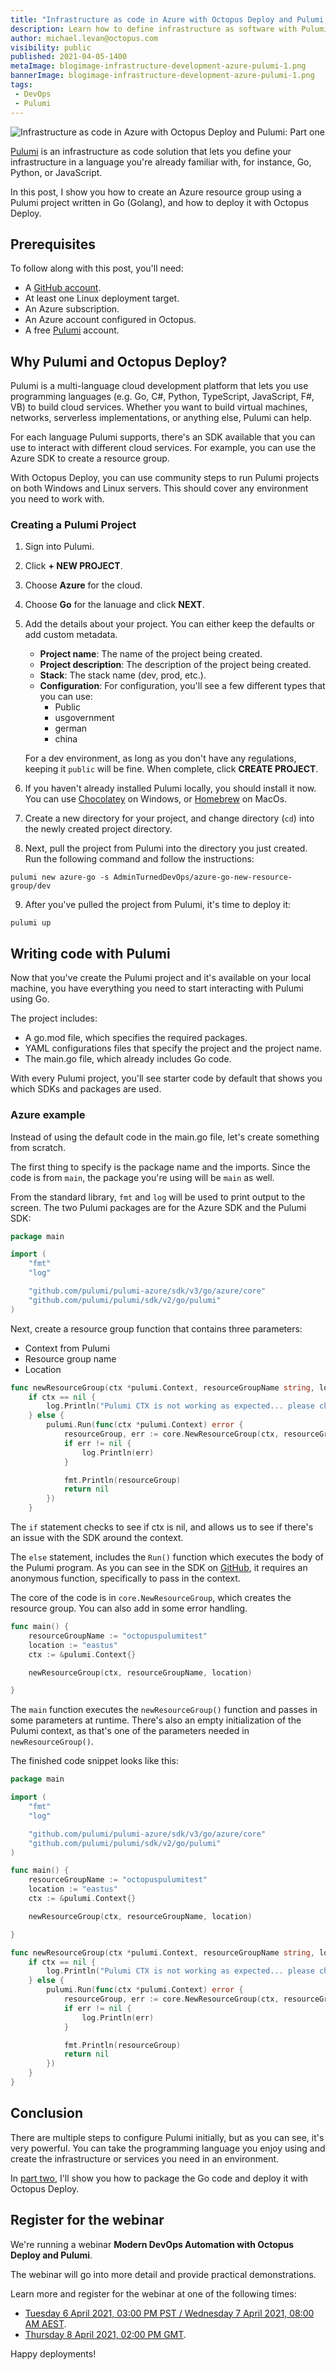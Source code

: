```yaml
---
title: "Infrastructure as code in Azure with Octopus Deploy and Pulumi: Part one"
description: Learn how to define infrastructure as software with Pulumi.
author: michael.levan@octopus.com
visibility: public
published: 2021-04-05-1400 
metaImage: blogimage-infrastructure-development-azure-pulumi-1.png
bannerImage: blogimage-infrastructure-development-azure-pulumi-1.png
tags:
 - DevOps
 - Pulumi
---
```


![Infrastructure as code in Azure with Octopus Deploy and Pulumi: Part one](blogimage-infrastructure-development-azure-pulumi-1.png)

[Pulumi](https://www.pulumi.com/) is an infrastructure as code solution that lets you define your infrastructure in a language you're already familiar with, for instance, Go, Python, or JavaScript.

In this post, I show you how to create an Azure resource group using a Pulumi project written in Go (Golang), and how to deploy it with Octopus Deploy.

## Prerequisites

To follow along with this post, you'll need:

- A [GitHub account](https://www.github.com).
- At least one Linux deployment target.
- An Azure subscription.
- An Azure account configured in Octopus.
- A free [Pulumi](https://app.pulumi.com/signup) account.

## Why Pulumi and Octopus Deploy?

Pulumi is a multi-language cloud development platform that lets you use programming languages (e.g. Go, C#, Python, TypeScript, JavaScript, F#, VB) to build cloud services. Whether you want to build virtual machines, networks, serverless implementations, or anything else, Pulumi can help.

For each language Pulumi supports, there's an SDK available that you can use to interact with different cloud services. For example, you can use the Azure SDK to create a resource group.

With Octopus Deploy, you can use community steps to run Pulumi projects on both Windows and Linux servers. This should cover any environment you need to work with.

### Creating a Pulumi Project

1. Sign into Pulumi.
1. Click **+ NEW PROJECT**.
1. Choose **Azure** for the cloud.
1. Choose **Go** for the lanuage and click **NEXT**.
1. Add the details about your project. You can either keep the defaults or add custom metadata.

   - **Project name**: The name of the project being created.
   - **Project description**: The description of the project being created.
   - **Stack**: The stack name (dev, prod, etc.).
   - **Configuration**: For configuration, you'll see a few different types that you can use:
      - Public
      - usgovernment
      - german
      - china

   For a dev environment, as long as you don't have any regulations, keeping it `public` will be fine. When complete, click **CREATE PROJECT**.

6. If you haven't already installed Pulumi locally, you should install it now. You can use [Chocolatey](https://chocolatey.org/) on Windows, or [Homebrew](https://brew.sh/) on MacOs. 
7. Create a new directory for your project, and change directory (`cd`) into the newly created project directory.
8. Next, pull the project from Pulumi into the directory you just created. Run the following command and follow the instructions:

`pulumi new azure-go -s AdminTurnedDevOps/azure-go-new-resource-group/dev`

9. After you've pulled the project from Pulumi, it's time to deploy it:

`pulumi up`

## Writing code with Pulumi

Now that you've create the Pulumi project and it's available on your local machine, you have everything you need to start interacting with Pulumi using Go.

The project includes:

- A go.mod file, which specifies the required packages. 
- YAML configurations files that specify the project and the project name. 
- The main.go file, which already includes Go code. 

With every Pulumi project, you'll see starter code by default that shows you which SDKs and packages are used.

### Azure example

Instead of using the default code in the main.go file, let's create something from scratch.

The first thing to specify is the package name and the imports. Since the code is from `main`, the package you're using will be `main` as well.

From the standard library, `fmt` and `log` will be used to print output to the screen. The two Pulumi packages are for the Azure SDK and the Pulumi SDK:

```go
package main

import (
	"fmt"
	"log"

	"github.com/pulumi/pulumi-azure/sdk/v3/go/azure/core"
	"github.com/pulumi/pulumi/sdk/v2/go/pulumi"
)
```

Next, create a resource group function that contains three parameters:

- Context from Pulumi
- Resource group name
- Location

```go
func newResourceGroup(ctx *pulumi.Context, resourceGroupName string, location string) {
    if ctx == nil {
        log.Println("Pulumi CTX is not working as expected... please check issues on the SDK: github.com/pulumi/pulumi/sdk/v2/go/pulumi")
    } else {
        pulumi.Run(func(ctx *pulumi.Context) error {
            resourceGroup, err := core.NewResourceGroup(ctx, resourceGroupName, &core.ResourceGroupArgs{Location: pulumi.String(location)})
            if err != nil {
                log.Println(err)
            }

            fmt.Println(resourceGroup)
            return nil
        })
    }
```

The `if` statement checks to see if ctx is nil, and allows us to see if there's an issue with the SDK around the context.

The `else` statement, includes the `Run()` function which executes the body of the Pulumi program. As you can see in the SDK on [GitHub](https://github.com/pulumi/pulumi/blob/master/sdk/go/pulumi/run.go), it requires an anonymous function, specifically to pass in the context.

The core of the code is in `core.NewResourceGroup`, which creates the resource group. You can also add in some error handling.

```go
func main() {
	resourceGroupName := "octopuspulumitest"
	location := "eastus"
	ctx := &pulumi.Context{}

	newResourceGroup(ctx, resourceGroupName, location)

}
```
The `main` function executes the `newResourceGroup()` function and passes in some parameters at runtime. There's also an empty initialization of the Pulumi context, as that's one of the parameters needed in `newResourceGroup()`. 

The finished code snippet looks like this: 

```go
package main

import (
	"fmt"
	"log"

	"github.com/pulumi/pulumi-azure/sdk/v3/go/azure/core"
	"github.com/pulumi/pulumi/sdk/v2/go/pulumi"
)

func main() {
	resourceGroupName := "octopuspulumitest"
	location := "eastus"
	ctx := &pulumi.Context{}

	newResourceGroup(ctx, resourceGroupName, location)

}

func newResourceGroup(ctx *pulumi.Context, resourceGroupName string, location string) {
	if ctx == nil {
		log.Println("Pulumi CTX is not working as expected... please check issues on the SDK: github.com/pulumi/pulumi/sdk/v2/go/pulumi")
	} else {
		pulumi.Run(func(ctx *pulumi.Context) error {
			resourceGroup, err := core.NewResourceGroup(ctx, resourceGroupName, &core.ResourceGroupArgs{Location: pulumi.String(location)})
			if err != nil {
				log.Println(err)
			}

			fmt.Println(resourceGroup)
			return nil
		})
	}
}
```

## Conclusion

There are multiple steps to configure Pulumi initially, but as you can see, it's very powerful. You can take the programming language you enjoy using and create the infrastructure or services you need in an environment.

In [part two](/blog/2020-12/iac-azure-octopus-pulumi-part-2/index.md), I'll show you how to package the Go code and deploy it with Octopus Deploy.

## Register for the webinar

We're running a webinar **Modern DevOps Automation with Octopus Deploy and Pulumi**. 

The webinar will go into more detail and provide practical demonstrations.

Learn more and register for the webinar at one of the following times:

- [Tuesday 6 April 2021, 03:00 PM PST / Wednesday 7 April 2021, 08:00 AM AEST](https://octopus.zoom.us/webinar/register/3316043355267/WN_dbVsyT1DSYGfp8IhdNnNtw).
- [Thursday 8 April 2021, 02:00 PM GMT](https://octopus.zoom.us/webinar/register/8016154691421/WN_zcUrb-L2TKOIg-IXeaaVdA).

Happy deployments!

